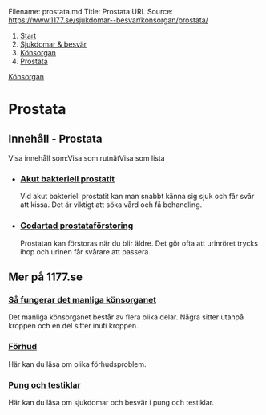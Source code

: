 Filename: prostata.md
Title: Prostata
URL Source: https://www.1177.se/sjukdomar--besvar/konsorgan/prostata/

1.  [Start](https://www.1177.se/)
2.  [Sjukdomar & besvär](https://www.1177.se/sjukdomar--besvar/)
3.  [Könsorgan](https://www.1177.se/sjukdomar--besvar/konsorgan/)
4.  [Prostata](https://www.1177.se/sjukdomar--besvar/konsorgan/prostata/)

[Könsorgan](https://www.1177.se/sjukdomar--besvar/konsorgan/)

Prostata
========

Innehåll - Prostata
-------------------

Visa innehåll som:Visa som rutnätVisa som lista

*   ### [Akut bakteriell prostatit](https://www.1177.se/sjukdomar--besvar/konsorgan/prostata/akut-bakteriell-prostatit/)
    
    Vid akut bakteriell prostatit kan man snabbt känna sig sjuk och får svår att kissa. Det är viktigt att söka vård och få behandling.
    
*   ### [Godartad prostataförstoring](https://www.1177.se/sjukdomar--besvar/konsorgan/prostata/godartad-prostataforstoring/)
    
    Prostatan kan förstoras när du blir äldre. Det gör ofta att urinröret trycks ihop och urinen får svårare att passera.
    

Mer på 1177.se
--------------

### [Så fungerar det manliga könsorganet](https://www.1177.se/liv--halsa/sa-fungerar-kroppen/sa-fungerar-konsorganen/sa-fungerar-det-manliga-konsorganet/)

Det manliga könsorganet består av flera olika delar. Några sitter utanpå kroppen och en del sitter inuti kroppen.

### [Förhud](https://www.1177.se/sjukdomar--besvar/konsorgan/forhud/)

Här kan du läsa om olika förhudsproblem.

### [Pung och testiklar](https://www.1177.se/sjukdomar--besvar/konsorgan/pung-och-testiklar/)

Här kan du läsa om sjukdomar och besvär i pung och testiklar.
